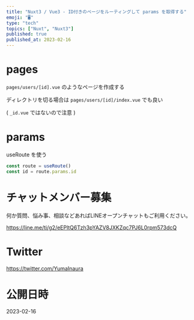 ```yaml
---
title: "Nuxt3 / Vue3 - ID付きのページをルーティングして params を取得する"
emoji: "🖥"
type: "tech"
topics: ["Nuxt", "Nuxt3"]
published: true
published_at: 2023-02-16
---
```


# pages

`pages/users/[id].vue` のようなページを作成する

ディレクトリを切る場合は `pages/users/[id]/index.vue` でも良い

( `_id.vue` ではないので注意 )

# params

useRoute を使う

```js
const route = useRoute()
const id = route.params.id
```


# チャットメンバー募集


何か質問、悩み事、相談などあればLINEオープンチャットもご利用ください。

https://line.me/ti/g2/eEPltQ6Tzh3pYAZV8JXKZqc7PJ6L0rpm573dcQ


# Twitter

https://twitter.com/YumaInaura


# 公開日時

2023-02-16
